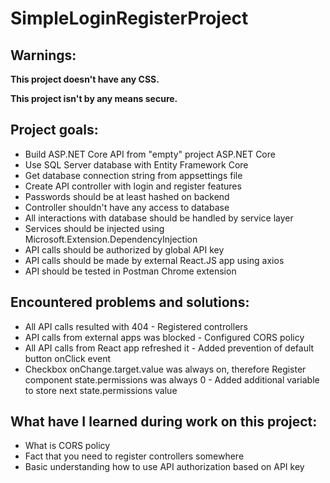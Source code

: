 # SimpleLoginRegisterProject

## Warnings:
**This project doesn't have any CSS.**

**This project isn't by any means secure.**

## Project goals:
- Build ASP.NET Core API from "empty" project ASP.NET Core
- Use SQL Server database with Entity Framework Core
- Get database connection string from appsettings file
- Create API controller with login and register features
- Passwords should be at least hashed on backend
- Controller shouldn't have any access to database
- All interactions with database should be handled by service layer
- Services should be injected using Microsoft.Extension.DependencyInjection
- API calls should be authorized by global API key
- API calls should be made by external React.JS app using axios
- API should be tested in Postman Chrome extension

## Encountered problems and solutions:
- All API calls resulted with 404 - Registered controllers
- API calls from external apps was blocked - Configured CORS policy
- All API calls from React app refreshed it - Added prevention of default button onClick event
- Checkbox onChange.target.value was always on, therefore Register component state.permissions was always 0 - 
Added additional variable to store next state.permissions value

## What have I learned during work on this project:
- What is CORS policy
- Fact that you need to register controllers somewhere
- Basic understanding how to use API authorization based on API key